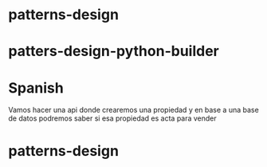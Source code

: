 # patterns-design
# patters-design-python-builder

# Spanish

Vamos hacer una api donde crearemos una propiedad y en base a una base de datos podremos saber si esa propiedad es acta para vender
# patterns-design
